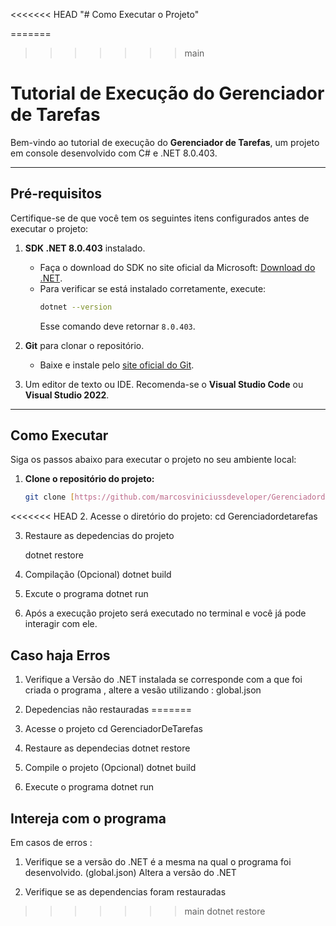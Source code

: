 <<<<<<< HEAD
"# Como Executar o Projeto" 

=======
>>>>>>> main
# Tutorial de Execução do Gerenciador de Tarefas

Bem-vindo ao tutorial de execução do **Gerenciador de Tarefas**, um projeto em console desenvolvido com C# e .NET 8.0.403.

---

## Pré-requisitos

Certifique-se de que você tem os seguintes itens configurados antes de executar o projeto:

1. **SDK .NET 8.0.403** instalado.  
   - Faça o download do SDK no site oficial da Microsoft: [Download do .NET](https://dotnet.microsoft.com/).
   - Para verificar se está instalado corretamente, execute:
     ```bash
     dotnet --version
     ```
     Esse comando deve retornar `8.0.403`.

2. **Git** para clonar o repositório.  
   - Baixe e instale pelo [site oficial do Git](https://git-scm.com/).

3. Um editor de texto ou IDE. Recomenda-se o **Visual Studio Code** ou **Visual Studio 2022**.

---

## Como Executar

Siga os passos abaixo para executar o projeto no seu ambiente local:

1. **Clone o repositório do projeto:**
   ```bash
   git clone [https://github.com/marcosviniciussdeveloper/Gerenciadordetarefas.git]

<<<<<<< HEAD
2. Acesse o diretório do projeto:
    cd  Gerenciadordetarefas

3. Restaure as depedencias do projeto

    dotnet restore 

4. Compilação (Opcional)
    dotnet build

5. Excute o programa 
    dotnet run 

6. Após a execução projeto será executado no terminal e você já pode interagir com ele.


## Caso haja Erros 

1. Verifique a Versão do .NET instalada se corresponde com a que foi criada o programa , altere a vesão utilizando : 
    global.json 

2. Depedencias não restauradas 
=======
2. Acesse o projeto 
    cd GerenciadorDeTarefas

3. Restaure as dependecias 
    dotnet restore

4. Compile o projeto (Opcional)
    dotnet build 

5. Execute o programa 
    dotnet run 

## Intereja com o programa 

Em casos de erros : 
 
 1. Verifique se a versão do .NET é a mesma na qual o programa foi desenvolvido. 
    (global.json) Altera a versão do .NET

 2. Verifique se as dependencias foram restauradas 
>>>>>>> main
    dotnet restore